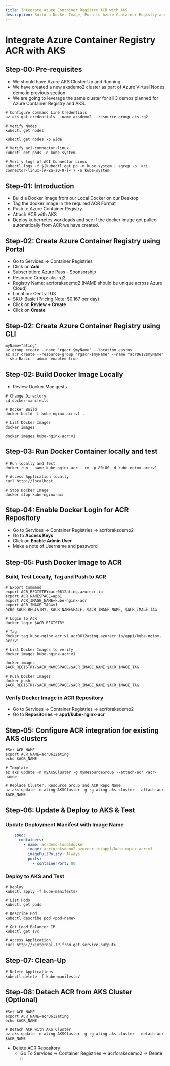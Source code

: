 ```yaml
---
title: Integrate Azure Container Registry ACR with AKS
description: Build a Docker Image, Push to Azure Container Registry and  Attach ACR with AKS
---
```


# Integrate Azure Container Registry ACR with AKS

## Step-00: Pre-requisites
- We should have Azure AKS Cluster Up and Running.
- We have created a new aksdemo2 cluster as part of Azure Virtual Nodes demo in previous section.
- We are going to leverage the same cluster for all 3 demos planned for Azure Container Registry and AKS.
```
# Configure Command Line Credentials
az aks get-credentials --name aksdemo2 --resource-group aks-rg2
```
```
# Verify Nodes
kubectl get nodes
```
```
kubectl get nodes -o wide
```
```
# Verify aci-connector-linux
kubectl get pods -n kube-system
```
```
# Verify logs of ACI Connector Linux
kubectl logs -f $(kubectl get po -n kube-system | egrep -o 'aci-connector-linux-[A-Za-z0-9-]+') -n kube-system
```

## Step-01: Introduction
- Build a Docker Image from our Local Docker on our Desktop
- Tag the docker image in the required ACR Format
- Push to Azure Container Registry
- Attach ACR with AKS
- Deploy kubernetes workloads and see if the docker image got pulled automatically from ACR we have created.

## Step-02: Create Azure Container Registry using Portal
- Go to Services -> Container Registries
- Click on **Add**
- Subscription: Azure Pass - Sponsorship
- Resource Group: aks-rg2
- Registry Name: acrforaksdemo2   (NAME should be unique across Azure Cloud)
- Location: Central US
- SKU: Basic  (Pricing Note: $0.167 per day)
- Click on **Review + Create**
- Click on **Create**


## Step-02: Create Azure Container Registry using CLI
```
myName="ating"
az group create --name "rgacr-$myName" --location eastus
az acr create --resource-group "rgacr-$myName" --name "acr0612$myName" --sku Basic --admin-enabled true
```

## Step-02: Build Docker Image Locally
- Review Docker Manigests
```
# Change Directory
cd docker-manifests
```
```
# Docker Build
docker build -t kube-nginx-acr:v1 .
```
```
# List Docker Images
docker images
```
```
docker images kube-nginx-acr:v1
```

## Step-03: Run Docker Container locally and test
```
# Run locally and Test
docker run --name kube-nginx-acr --rm -p 80:80 -d kube-nginx-acr:v1
```
```
# Access Application locally
curl http://localhost
```
```
# Stop Docker Image
docker stop kube-nginx-acr
```

## Step-04: Enable Docker Login for ACR Repository
- Go to Services -> Container Registries -> acrforaksdemo2
- Go to **Access Keys**
- Click on **Enable Admin User**
- Make a note of Username and password

## Step-05: Push Docker Image to ACR

### Build, Test Locally, Tag and Push to ACR
```
# Export Command
export ACR_REGISTRY=acr0612ating.azurecr.io
export ACR_NAMESPACE=app1
export ACR_IMAGE_NAME=kube-nginx-acr
export ACR_IMAGE_TAG=v1
echo $ACR_REGISTRY, $ACR_NAMESPACE, $ACR_IMAGE_NAME, $ACR_IMAGE_TAG
```
```
# Login to ACR
docker login $ACR_REGISTRY
```
```
# Tag
docker tag kube-nginx-acr:v1 acr0612ating.azurecr.io/app1/kube-nginx-acr:v1
```
```
# List Docker Images to verify
docker images kube-nginx-acr:v1
```
```
docker images $ACR_REGISTRY/$ACR_NAMESPACE/$ACR_IMAGE_NAME:$ACR_IMAGE_TAG
```
```
# Push Docker Images
docker push $ACR_REGISTRY/$ACR_NAMESPACE/$ACR_IMAGE_NAME:$ACR_IMAGE_TAG
```
### Verify Docker Image in ACR Repository
- Go to Services -> Container Registries -> acrforaksdemo2
- Go to **Repositories** -> **app1/kube-nginx-acr**


## Step-05: Configure ACR integration for existing AKS clusters
```
#Set ACR NAME
export ACR_NAME=acr0612ating
echo $ACR_NAME
```
```
# Template
az aks update -n myAKSCluster -g myResourceGroup --attach-acr <acr-name>
```
```
# Replace Cluster, Resource Group and ACR Repo Name
az aks update -n ating-AKSCluster -g rg-ating-aks-cluster --attach-acr $ACR_NAME
```


## Step-06: Update & Deploy to AKS & Test
### Update Deployment Manifest with Image Name
```yaml
    spec:
      containers:
        - name: acrdemo-localdocker
          image: acrforaksdemo2.azurecr.io/app1/kube-nginx-acr:v1
          imagePullPolicy: Always
          ports:
            - containerPort: 80
```

### Deploy to AKS and Test
```
# Deploy
kubectl apply -f kube-manifests/
```
```
# List Pods
kubectl get pods
```
```
# Describe Pod
kubectl describe pod <pod-name>
```
```
# Get Load Balancer IP
kubectl get svc
```
```
# Access Application
curl http://<External-IP-from-get-service-output>
```

## Step-07: Clean-Up
```
# Delete Applications
kubectl delete -f kube-manifests/
```

## Step-08: Detach ACR from AKS Cluster (Optional)
```
#Set ACR NAME
export ACR_NAME=acr0612ating
echo $ACR_NAME
```
```
# Detach ACR with AKS Cluster
az aks update -n ating-AKSCluster -g rg-ating-aks-cluster --detach-acr $ACR_NAME
```

- Delete ACR Repository
  - Go To Services -> Container Registries -> acrforaksdemo2 -> Delete it

